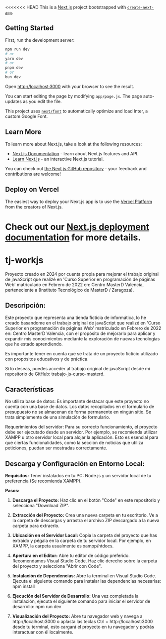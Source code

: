 <<<<<<< HEAD
This is a [Next.js](https://nextjs.org/) project bootstrapped with [`create-next-app`](https://github.com/vercel/next.js/tree/canary/packages/create-next-app).

## Getting Started

First, run the development server:

```bash
npm run dev
# or
yarn dev
# or
pnpm dev
# or
bun dev
```

Open [http://localhost:3000](http://localhost:3000) with your browser to see the result.

You can start editing the page by modifying `app/page.js`. The page auto-updates as you edit the file.

This project uses [`next/font`](https://nextjs.org/docs/basic-features/font-optimization) to automatically optimize and load Inter, a custom Google Font.

## Learn More

To learn more about Next.js, take a look at the following resources:

- [Next.js Documentation](https://nextjs.org/docs) - learn about Next.js features and API.
- [Learn Next.js](https://nextjs.org/learn) - an interactive Next.js tutorial.

You can check out [the Next.js GitHub repository](https://github.com/vercel/next.js/) - your feedback and contributions are welcome!

## Deploy on Vercel

The easiest way to deploy your Next.js app is to use the [Vercel Platform](https://vercel.com/new?utm_medium=default-template&filter=next.js&utm_source=create-next-app&utm_campaign=create-next-app-readme) from the creators of Next.js.

Check out our [Next.js deployment documentation](https://nextjs.org/docs/deployment) for more details.
=======
# tj-workjs
Proyecto creado en 2024 por cuenta propia para mejorar el trabajo original de javaScript que realizé en 'Curso Superior en programación de páginas Web' matriculado en Febrero de 2022 en: Centro MasterD Valencia, perteneciente a (Instituto Tecnológico de MasterD / Zaragoza).

## Descripción:
Este proyecto que representa una tienda ficticia de informática, lo he creado basandome en el trabajo original de javaScript que realizé en 'Curso Superior en programación de páginas Web' matriculado en Febrero de 2022 en: Centro MasterD Valencia, con el propósito de mejorarlo para aplicar y expandir mis conocimientos mediante la exploración de nuevas tecnologías que he estado aprendiendo.

Es importante tener en cuenta que se trata de un proyecto ficticio utilizado con propósitos educativos y de práctica.

Si lo deseas, puedes acceder al trabajo original de javaScript desde mi repositorio de GitHub: trabajo-js-curso-masterd.

## Características
No utiliza base de datos: Es importante destacar que este proyecto no cuenta con una base de datos. Los datos recopilados en el formulario de presupuesto no se almacenan de forma permanente en ningún sitio. Se trata simplemente de una simulación de formulario.

Requerimientos del servidor: Para su correcto funcionamiento, el proyecto debe ser ejecutado desde un servidor. Por ejemplo, se recomienda utilizar XAMPP u otro servidor local para alojar la aplicación. Esto es esencial para que ciertas funcionalidades, como la sección de noticias que utiliza peticiones, puedan ser mostradas correctamente.

## Descarga y Configuración en Entorno Local:

**Requisitos:**
Tener instalados en tu PC: Node.js y un servidor local de tu preferencia (Se recomienda XAMPP).

**Pasos:**

1. **Descarga el Proyecto:**
Haz clic en el botón "Code" en este repositorio y selecciona "Download ZIP".

2. **Extracción del Proyecto:**
Crea una nueva carpeta en tu escritorio.
Ve a la carpeta de descargas y arrastra el archivo ZIP descargado a la nueva carpeta para extraerlo.

3. **Ubicación en el Servidor Local:**
Copia la carpeta del proyecto que has extraido y pégala en la carpeta de tu servidor local. Por ejemplo, en XAMPP, la carpeta usualmente es xampp/htdocs.

4. **Apertura en el Editor:**
Abre tu editor de código preferido. Recomendamos Visual Studio Code.
Haz clic derecho sobre la carpeta del proyecto y selecciona "Abrir con Code".

5. **Instalación de Dependencias:**
Abre la terminal en Visual Studio Code.
Ejecuta el siguiente comando para instalar las dependencias necesarias: npm install

6. **Ejecución del Servidor de Desarrollo:**
Una vez completada la instalación, ejecuta el siguiente comando para iniciar el servidor de desarrollo: npm run dev

7. **Visualización del Proyecto:**
Abre tu navegador web y navega a http://localhost:3000 o aplasta las teclas Ctrl + http://localhost:3000 desde tu terminal, esto cargará el proyecto en tu navegador y podrás interactuar con él localmente.
